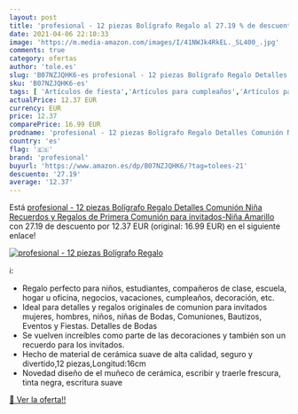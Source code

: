 ```yaml
---
layout: post
title: 'profesional - 12 piezas Bolígrafo Regalo al 27.19 % de descuento'
date: 2021-04-06 22:10:33
image: 'https://m.media-amazon.com/images/I/41NWJk4RkEL._SL400_.jpg'
comments: true
category: ofertas
author: 'tole.es'
slug: 'B07NZJQHK6-es profesional - 12 piezas Bolígrafo Regalo Detalles Comunión...'
sku: 'B07NZJQHK6-es'
tags: [ 'Artículos de fiesta','Artículos para cumpleaños','Artículos para fiestas','Costura y manualidades','Hogar y cocina','Materiales para manualidades','bolígrafo','profesional', ]
actualPrice: 12.37 EUR
currency: EUR
price: 12.37
comparePrice: 16.99 EUR
prodname: 'profesional - 12 piezas Bolígrafo Regalo Detalles Comunión Niña Recuerdos y Regalos de Primera Comunión para invitados-Niña Amarillo'
country: 'es'
flag: '🇪🇸'
brand: 'profesional'
buyurl: 'https://www.amazon.es/dp/B07NZJQHK6/?tag=tolees-21'
descuento: '27.19'
average: '12.37'
---
```


Está [profesional - 12 piezas Bolígrafo Regalo Detalles Comunión Niña Recuerdos y Regalos de Primera Comunión para invitados-Niña Amarillo](https://www.amazon.es/dp/B07NZJQHK6/?tag=tolees-21) con 27.19 de descuento por 12.37 EUR (original: 16.99 EUR) en el siguiente enlace!

[![profesional - 12 piezas Bolígrafo Regalo](https://m.media-amazon.com/images/I/41NWJk4RkEL._SL400_.jpg)](https://www.amazon.es/dp/B07NZJQHK6/?tag=tolees-21)

ℹ️:

- Regalo perfecto para niños, estudiantes, compañeros de clase, escuela, hogar u oficina, negocios, vacaciones, cumpleaños, decoración, etc.
- Ideal para detalles y regalos originales de comunion para invitados mujeres, hombres, niños, niñas de Bodas, Comuniones, Bautizos, Eventos y Fiestas. Detalles de Bodas
- Se vuelven increíbles como parte de las decoraciones y también son un recuerdo para los invitados.
- Hecho de material de cerámica suave de alta calidad, seguro y divertido,12 piezas,Longitud:16cm
- Novedad diseño de el muñeco de cerámica, escribir y traerle frescura, tinta negra, escritura suave

[🛒 Ver la oferta!!](https://www.amazon.es/dp/B07NZJQHK6/?tag=tolees-21)
